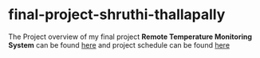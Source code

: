 # final-project-shruthi-thallapally

The Project overview of my final project **Remote Temperature Monitoring System** can be found [here](https://github.com/shruthi-thallapally/AESD-Final-Project/wiki)
and project schedule can be found [here](https://github.com/users/shruthi-thallapally/projects/1/views/4) 
